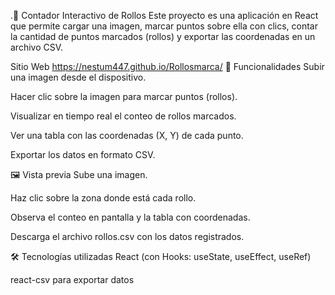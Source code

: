 .📸 Contador Interactivo de Rollos
Este proyecto es una aplicación en React que permite cargar una imagen, marcar puntos sobre ella con clics, contar la cantidad de puntos marcados (rollos) y exportar las coordenadas en un archivo CSV.

Sitio Web
https://nestum447.github.io/Rollosmarca/
🚀 Funcionalidades
Subir una imagen desde el dispositivo.

Hacer clic sobre la imagen para marcar puntos (rollos).

Visualizar en tiempo real el conteo de rollos marcados.

Ver una tabla con las coordenadas (X, Y) de cada punto.

Exportar los datos en formato CSV.

🖼️ Vista previa
Sube una imagen.

Haz clic sobre la zona donde está cada rollo.

Observa el conteo en pantalla y la tabla con coordenadas.

Descarga el archivo rollos.csv con los datos registrados.

🛠️ Tecnologías utilizadas
React (con Hooks: useState, useEffect, useRef)

react-csv para exportar datos
